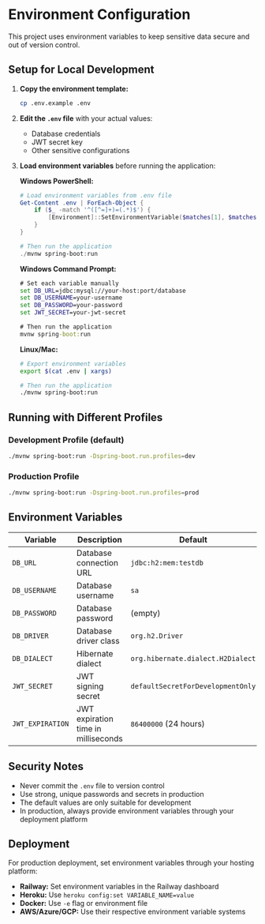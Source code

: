 # Environment Configuration

This project uses environment variables to keep sensitive data secure and out of version control.

## Setup for Local Development

1. **Copy the environment template:**
   ```bash
   cp .env.example .env
   ```

2. **Edit the `.env` file** with your actual values:
   - Database credentials
   - JWT secret key
   - Other sensitive configurations

3. **Load environment variables** before running the application:

   **Windows PowerShell:**
   ```powershell
   # Load environment variables from .env file
   Get-Content .env | ForEach-Object {
       if ($_ -match '^([^=]+)=(.*)$') {
           [Environment]::SetEnvironmentVariable($matches[1], $matches[2], "Process")
       }
   }
   
   # Then run the application
   ./mvnw spring-boot:run
   ```

   **Windows Command Prompt:**
   ```cmd
   # Set each variable manually
   set DB_URL=jdbc:mysql://your-host:port/database
   set DB_USERNAME=your-username
   set DB_PASSWORD=your-password
   set JWT_SECRET=your-jwt-secret
   
   # Then run the application
   mvnw spring-boot:run
   ```

   **Linux/Mac:**
   ```bash
   # Export environment variables
   export $(cat .env | xargs)
   
   # Then run the application
   ./mvnw spring-boot:run
   ```

## Running with Different Profiles

### Development Profile (default)
```bash
./mvnw spring-boot:run -Dspring-boot.run.profiles=dev
```

### Production Profile
```bash
./mvnw spring-boot:run -Dspring-boot.run.profiles=prod
```

## Environment Variables

| Variable | Description | Default | Required |
|----------|-------------|---------|----------|
| `DB_URL` | Database connection URL | `jdbc:h2:mem:testdb` | No |
| `DB_USERNAME` | Database username | `sa` | No |
| `DB_PASSWORD` | Database password | (empty) | No |
| `DB_DRIVER` | Database driver class | `org.h2.Driver` | No |
| `DB_DIALECT` | Hibernate dialect | `org.hibernate.dialect.H2Dialect` | No |
| `JWT_SECRET` | JWT signing secret | `defaultSecretForDevelopmentOnly` | Yes (for production) |
| `JWT_EXPIRATION` | JWT expiration time in milliseconds | `86400000` (24 hours) | No |

## Security Notes

- Never commit the `.env` file to version control
- Use strong, unique passwords and secrets in production
- The default values are only suitable for development
- In production, always provide environment variables through your deployment platform

## Deployment

For production deployment, set environment variables through your hosting platform:

- **Railway:** Set environment variables in the Railway dashboard
- **Heroku:** Use `heroku config:set VARIABLE_NAME=value`
- **Docker:** Use `-e` flag or environment file
- **AWS/Azure/GCP:** Use their respective environment variable systems
